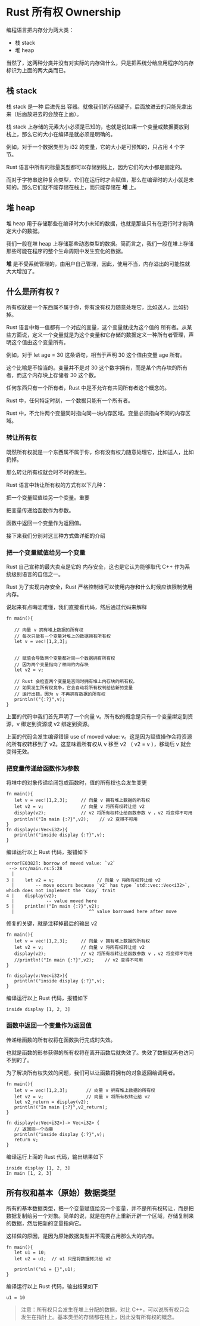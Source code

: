 # Rust 所有权 Ownership

编程语言把内存分为两大类：

- 栈 stack
- 堆 heap

当然了，这两种分类并没有对实际的内存做什么，只是把系统分给应用程序的内存标识为上面的两大类而已。

## 栈 stack

栈 stack 是一种 后进先出 容器。就像我们的存储罐子，后面放进去的只能先拿出来（后面放进去的会放在上面）。

栈 stack 上存储的元素大小必须是已知的，也就是说如果一个变量或数据要放到栈上，那么它的大小在编译是就必须是明确的。

例如，对于一个数据类型为 i32 的变量，它的大小是可预知的，只占用 4 个字节。

Rust 语言中所有的标量类型都可以存储到栈上，因为它们的大小都是固定的。

而对于字符串这种复合类型，它们在运行时才会赋值，那么在编译时的大小就是未知的。那么它们就不能存储在栈上，而只能存储在 **堆** 上。

## 堆 heap

堆 heap 用于存储那些在编译时大小未知的数据，也就是那些只有在运行时才能确定大小的数据。

我们一般在堆 heap 上存储那些动态类型的数据。简而言之，我们一般在堆上存储那些可能在程序的整个生命周期中发生变化的数据。

**堆** 是不受系统管理的，由用户自己管理，因此，使用不当，内存溢出的可能性就大大增加了。

## 什么是所有权 ?

所有权就是一个东西属不属于你，你有没有权力随意处理它，比如送人，比如扔掉。

Rust 语言中每一值都有一个对应的变量，这个变量就成为这个值的 所有者。从某些方面说，定义一个变量就是为这个变量和它存储的数据定义一种所有者管理，声明这个值由这个变量所有。

例如，对于 let age = 30 这条语句，相当于声明 30 这个值由变量 age 所有。

这个比喻是不恰当的。变量并不是对 30 这个数字拥有，而是某个内存块的所有者，而这个内存块上存储者 30 这个数。

任何东西只有一个所有者，Rust 中是不允许有共同所有者这个概念的。

Rust 中，任何特定时刻，一个数据只能有一个所有者。

Rust 中，不允许两个变量同时指向同一块内存区域。变量必须指向不同的内存区域。

### 转让所有权

既然所有权就是一个东西属不属于你，你有没有权力随意处理它，比如送人，比如扔掉。

那么转让所有权就会时不时的发生。

Rust 语言中转让所有权的方式有以下几种：

把一个变量赋值给另一个变量。重要

把变量传递给函数作为参数。

函数中返回一个变量作为返回值。

接下来我们分别对这三种方式做详细的介绍

### 把一个变量赋值给另一个变量

Rust 自己宣称的最大卖点是它的 内存安全，这也是它认为能够取代 C++ 作为系统级别语言的自信之一。

Rust 为了实现内存安全，Rust 严格控制谁可以使用内存和什么时候应该限制使用内存。

说起来有点晦涩难懂，我们直接看代码，然后通过代码来解释

```
fn main(){

   // 向量 v 拥有堆上数据的所有权
   // 每次只能有一个变量对堆上的数据拥有所有权
   let v = vec![1,2,3]; 


   // 赋值会导致两个变量都对同一个数据拥有所有权
   // 因为两个变量指向了相同的内存块
   let v2 = v; 

   // Rust 会检查两个变量是否同时拥有堆上内存块的所有权。
   // 如果发生所有权竞争，它会自动将所有权判给给新的变量
   // 运行出错，因为 v 不再拥有数据的所有权
   println!("{:?}",v);
}
```

上面的代码中我们首先声明了一个向量 v。所有权的概念是只有一个变量绑定到资源，v 绑定到资源或 v2 绑定到资源。

上面的代码会发生编译错误 use of moved value: v。这是因为赋值操作会将资源的所有权转移到了 v2。这意味着所有权从 v 移至 v2 （ v2 = v ），移动后 v 就会变得无效。

### 把变量传递给函数作为参数

将堆中的对象传递给闭包或函数时，值的所有权也会发生变更

```
fn main(){
   let v = vec![1,2,3];     // 向量 v 拥有堆上数据的所有权
   let v2 = v;              // 向量 v 将所有权转让给 v2
   display(v2);             // v2 将所有权转让给函数参数 v ，v2 将变得不可用
   println!("In main {:?}",v2);    // v2 变得不可用
}
fn display(v:Vec<i32>){
   println!("inside display {:?}",v);
}
```

编译运行以上 Rust 代码，报错如下

```
error[E0382]: borrow of moved value: `v2`
 --> src/main.rs:5:28
  |
3 |    let v2 = v;                // 向量 v 将所有权转让给 v2
  |        -- move occurs because `v2` has type `std::vec::Vec<i32>`, which does not implement the `Copy` trait
4 |    display(v2);    
  |            -- value moved here
5 |    println!("In main {:?}",v2);
  |                            ^^ value borrowed here after move

```

修复的关键，就是注释掉最后的输出 v2

```
fn main(){
   let v = vec![1,2,3];     // 向量 v 拥有堆上数据的所有权
   let v2 = v;              // 向量 v 将所有权转让给 v2
   display(v2);             // v2 将所有权转让给函数参数 v ，v2 将变得不可用
   //println!("In main {:?}",v2);    // v2 变得不可用
}

fn display(v:Vec<i32>){
   println!("inside display {:?}",v);
}
```

编译运行以上 Rust 代码，报错如下

```
inside display [1, 2, 3]
```

### 函数中返回一个变量作为返回值

传递给函数的所有权将在函数执行完成时失效。

也就是函数的形参获得的所有权将在离开函数后就失效了。失效了数据就再也访问不到的了。

为了解决所有权失效的问题，我们可以让函数将拥有的对象返回给调用者。

```
fn main(){
   let v = vec![1,2,3];       // 向量 v 拥有堆上数据的所有权
   let v2 = v;                // 向量 v 将所有权转让给 v2
   let v2_return = display(v2);    
   println!("In main {:?}",v2_return);
}

fn display(v:Vec<i32>)-> Vec<i32> { 
   // 返回同一个向量
   println!("inside display {:?}",v);
   return v;
}
```

编译运行上面的 Rust 代码，输出结果如下

```
inside display [1, 2, 3]
In main [1, 2, 3]
```

## 所有权和基本（原始）数据类型

所有的基本数据类型，把一个变量赋值给另一个变量，并不是所有权转让，而是把数据复制给另一个对象。简单的说，就是在内存上重新开辟一个区域，存储复制来的数据，然后把新的变量指向它。

这样做的原因，是因为原始数据类型并不需要占用那么大的内存。

```
fn main(){
   let u1 = 10;
   let u2 = u1;  // u1 只是将数据拷贝给 u2

   println!("u1 = {}",u1);
}
```

编译运行以上 Rust 代码，输出结果如下

```
u1 = 10
```

> 注意：所有权只会发生在堆上分配的数据，对比 C++，可以说所有权只会发生在指针上。基本类型的存储都在栈上，因此没有所有权的概念。